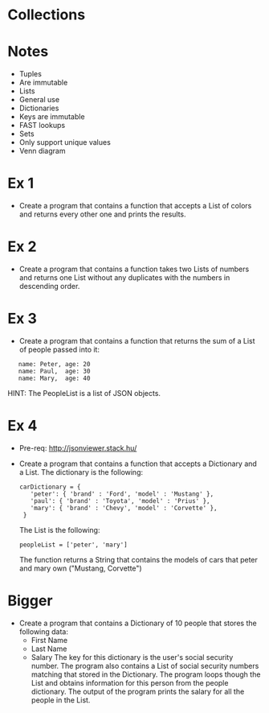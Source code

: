 # Collections

# Notes
- Tuples
 - Are immutable
- Lists
 - General use
- Dictionaries
 - Keys are immutable
 - FAST lookups
- Sets 
 - Only support unique values
 - Venn diagram

# Ex 1
- Create a program that contains a function that accepts a List of colors and returns every other one and prints the results.

# Ex 2
- Create a program that contains a function takes two Lists of numbers and returns one List without any duplicates with the numbers in descending order.

# Ex 3
- Create a program that contains a function that returns the sum of a List of people passed into it:
 ```
    name: Peter, age: 20
    name: Paul,  age: 30
    name: Mary,  age: 40
```
HINT: The PeopleList is a list of JSON objects.

# Ex 4
- Pre-req: http://jsonviewer.stack.hu/
- Create a program that contains a function that accepts a Dictionary and a List.  The dictionary is the following:
  ```
  carDictionary = {
     'peter': { 'brand' : 'Ford', 'model' : 'Mustang' },
     'paul': { 'brand' : 'Toyota', 'model' : 'Prius' },
     'mary': { 'brand' : 'Chevy', 'model' : 'Corvette' },
   }
  ```
  The List is the following:

  ```
  peopleList = ['peter', 'mary']
  ```

  The function returns a String that contains the models of cars that peter and mary own ("Mustang, Corvette")

# Bigger
- Create a program that contains a Dictionary of 10 people that stores the following data:
  - First Name 
  - Last Name
  - Salary
The key for this dictionary is the user's social security number.  The program also contains a List of social security numbers matching that stored in the Dictionary.  The program loops though the List and obtains information for this person from the people dictionary.  The output of the program prints the salary for all the people in the List.







